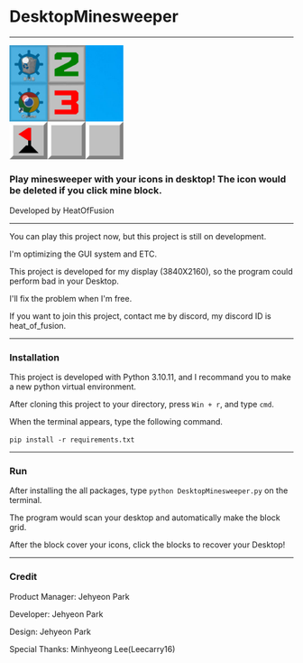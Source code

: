 # DesktopMinesweeper
<hr>

[//]: # (![test]&#40;./src/logo.png&#41;{: width="100" height="100"})

<img src = './src/logo.png' width = 40% height = 40%>

### Play minesweeper with your icons in desktop! The icon would be deleted if you click mine block.

Developed by HeatOfFusion

<hr>

You can play this project now, but this project is still on development.

I'm optimizing the GUI system and ETC.

This project is developed for my display (3840X2160), so the program could perform bad in your Desktop.

I'll fix the problem when I'm free.

If you want to join this project, contact me by discord, my discord ID is heat_of_fusion.

<hr>

### Installation

This project is developed with Python 3.10.11, and I recommand you to make a new python virtual environment.

After cloning this project to your directory, press ```Win + r```, and type ```cmd```.

When the terminal appears, type the following command.

```pip install -r requirements.txt```

<hr>

### Run

After installing the all packages, type ```python DesktopMinesweeper.py``` on the terminal.

The program would scan your desktop and automatically make the block grid.

After the block cover your icons, click the blocks to recover your Desktop!

<hr>

### Credit

Product Manager: Jehyeon Park

Developer: Jehyeon Park

Design: Jehyeon Park

Special Thanks: Minhyeong Lee(Leecarry16)